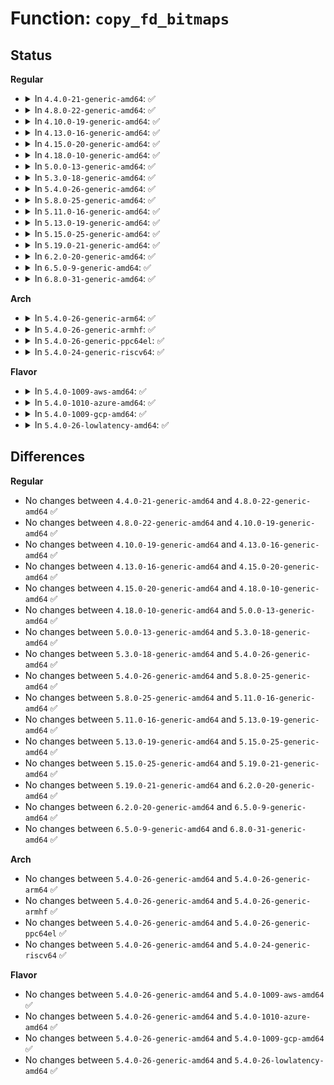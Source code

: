 # Function: <code>copy_fd_bitmaps</code>

## Status
<b>Regular</b>
<ul>
<li>
<details>
<summary>In <code>4.4.0-21-generic-amd64</code>: ✅</summary>

```c
void copy_fd_bitmaps(struct fdtable * nfdt, struct fdtable * ofdt, unsigned int count)
```

```json
{
  "name": "copy_fd_bitmaps",
  "collision_type": "Unique Static",
  "inline_type": "No",
  "funcs": [
    {
      "addr": 18446744071581113968,
      "name": "copy_fd_bitmaps",
      "external": false,
      "loc": "fs/file.c:67",
      "file": "fs/file.c",
      "inline": "seen, unknown",
      "caller_inline": [],
      "caller_func": [
        "fs/file.c:expand_files",
        "fs/file.c:dup_fd"
      ]
    }
  ],
  "symbols": [
    {
      "addr": 18446744071581113968,
      "name": "copy_fd_bitmaps",
      "section": ".text",
      "bind": "STB_LOCAL",
      "size": 204
    }
  ]
}
```
</details>
</li>
<li>
<details>
<summary>In <code>4.8.0-22-generic-amd64</code>: ✅</summary>

```c
void copy_fd_bitmaps(struct fdtable * nfdt, struct fdtable * ofdt, unsigned int count)
```

```json
{
  "name": "copy_fd_bitmaps",
  "collision_type": "Unique Static",
  "inline_type": "No",
  "funcs": [
    {
      "addr": 18446744071581279712,
      "name": "copy_fd_bitmaps",
      "external": false,
      "loc": "fs/file.c:68",
      "file": "fs/file.c",
      "inline": "seen, unknown",
      "caller_inline": [],
      "caller_func": [
        "fs/file.c:dup_fd",
        "fs/file.c:expand_files"
      ]
    }
  ],
  "symbols": [
    {
      "addr": 18446744071581279712,
      "name": "copy_fd_bitmaps",
      "section": ".text",
      "bind": "STB_LOCAL",
      "size": 204
    }
  ]
}
```
</details>
</li>
<li>
<details>
<summary>In <code>4.10.0-19-generic-amd64</code>: ✅</summary>

```c
void copy_fd_bitmaps(struct fdtable * nfdt, struct fdtable * ofdt, unsigned int count)
```

```json
{
  "name": "copy_fd_bitmaps",
  "collision_type": "Unique Static",
  "inline_type": "No",
  "funcs": [
    {
      "addr": 18446744071581358160,
      "name": "copy_fd_bitmaps",
      "external": false,
      "loc": "fs/file.c:68",
      "file": "fs/file.c",
      "inline": "seen, unknown",
      "caller_inline": [],
      "caller_func": [
        "fs/file.c:dup_fd",
        "fs/file.c:expand_files"
      ]
    }
  ],
  "symbols": [
    {
      "addr": 18446744071581358160,
      "name": "copy_fd_bitmaps",
      "section": ".text",
      "bind": "STB_LOCAL",
      "size": 204
    }
  ]
}
```
</details>
</li>
<li>
<details>
<summary>In <code>4.13.0-16-generic-amd64</code>: ✅</summary>

```c
void copy_fd_bitmaps(struct fdtable * nfdt, struct fdtable * ofdt, unsigned int count)
```

```json
{
  "name": "copy_fd_bitmaps",
  "collision_type": "Unique Static",
  "inline_type": "No",
  "funcs": [
    {
      "addr": 18446744071581413264,
      "name": "copy_fd_bitmaps",
      "external": false,
      "loc": "fs/file.c:53",
      "file": "fs/file.c",
      "inline": "seen, unknown",
      "caller_inline": [],
      "caller_func": [
        "fs/file.c:dup_fd",
        "fs/file.c:expand_files"
      ]
    }
  ],
  "symbols": [
    {
      "addr": 18446744071581413264,
      "name": "copy_fd_bitmaps",
      "section": ".text",
      "bind": "STB_LOCAL",
      "size": 204
    }
  ]
}
```
</details>
</li>
<li>
<details>
<summary>In <code>4.15.0-20-generic-amd64</code>: ✅</summary>

```c
void copy_fd_bitmaps(struct fdtable * nfdt, struct fdtable * ofdt, unsigned int count)
```

```json
{
  "name": "copy_fd_bitmaps",
  "collision_type": "Unique Static",
  "inline_type": "No",
  "funcs": [
    {
      "addr": 18446744071581554880,
      "name": "copy_fd_bitmaps",
      "external": false,
      "loc": "fs/file.c:54",
      "file": "fs/file.c",
      "inline": "seen, unknown",
      "caller_inline": [],
      "caller_func": [
        "fs/file.c:dup_fd",
        "fs/file.c:expand_files"
      ]
    }
  ],
  "symbols": [
    {
      "addr": 18446744071581554880,
      "name": "copy_fd_bitmaps",
      "section": ".text",
      "bind": "STB_LOCAL",
      "size": 204
    }
  ]
}
```
</details>
</li>
<li>
<details>
<summary>In <code>4.18.0-10-generic-amd64</code>: ✅</summary>

```c
void copy_fd_bitmaps(struct fdtable * nfdt, struct fdtable * ofdt, unsigned int count)
```

```json
{
  "name": "copy_fd_bitmaps",
  "collision_type": "Unique Static",
  "inline_type": "No",
  "funcs": [
    {
      "addr": 18446744071581710928,
      "name": "copy_fd_bitmaps",
      "external": false,
      "loc": "fs/file.c:49",
      "file": "fs/file.c",
      "inline": "seen, unknown",
      "caller_inline": [],
      "caller_func": [
        "fs/file.c:dup_fd"
      ]
    }
  ],
  "symbols": [
    {
      "addr": 18446744071581710928,
      "name": "copy_fd_bitmaps",
      "section": ".text",
      "bind": "STB_LOCAL",
      "size": 204
    }
  ]
}
```
</details>
</li>
<li>
<details>
<summary>In <code>5.0.0-13-generic-amd64</code>: ✅</summary>

```c
void copy_fd_bitmaps(struct fdtable * nfdt, struct fdtable * ofdt, unsigned int count)
```

```json
{
  "name": "copy_fd_bitmaps",
  "collision_type": "Unique Static",
  "inline_type": "No",
  "funcs": [
    {
      "addr": 18446744071581797440,
      "name": "copy_fd_bitmaps",
      "external": false,
      "loc": "fs/file.c:49",
      "file": "fs/file.c",
      "inline": "seen, unknown",
      "caller_inline": [],
      "caller_func": [
        "fs/file.c:dup_fd"
      ]
    }
  ],
  "symbols": [
    {
      "addr": 18446744071581797440,
      "name": "copy_fd_bitmaps",
      "section": ".text",
      "bind": "STB_LOCAL",
      "size": 204
    }
  ]
}
```
</details>
</li>
<li>
<details>
<summary>In <code>5.3.0-18-generic-amd64</code>: ✅</summary>

```c
void copy_fd_bitmaps(struct fdtable * nfdt, struct fdtable * ofdt, unsigned int count)
```

```json
{
  "name": "copy_fd_bitmaps",
  "collision_type": "Unique Static",
  "inline_type": "No",
  "funcs": [
    {
      "addr": 18446744071581916272,
      "name": "copy_fd_bitmaps",
      "external": false,
      "loc": "fs/file.c:49",
      "file": "fs/file.c",
      "inline": "seen, unknown",
      "caller_inline": [],
      "caller_func": [
        "fs/file.c:dup_fd",
        "fs/file.c:expand_files"
      ]
    }
  ],
  "symbols": [
    {
      "addr": 18446744071581916272,
      "name": "copy_fd_bitmaps",
      "section": ".text",
      "bind": "STB_LOCAL",
      "size": 204
    }
  ]
}
```
</details>
</li>
<li>
<details>
<summary>In <code>5.4.0-26-generic-amd64</code>: ✅</summary>

```c
void copy_fd_bitmaps(struct fdtable * nfdt, struct fdtable * ofdt, unsigned int count)
```

```json
{
  "name": "copy_fd_bitmaps",
  "collision_type": "Unique Static",
  "inline_type": "No",
  "funcs": [
    {
      "addr": 18446744071581988656,
      "name": "copy_fd_bitmaps",
      "external": false,
      "loc": "fs/file.c:49",
      "file": "fs/file.c",
      "inline": "seen, unknown",
      "caller_inline": [],
      "caller_func": [
        "fs/file.c:dup_fd",
        "fs/file.c:expand_files"
      ]
    }
  ],
  "symbols": [
    {
      "addr": 18446744071581988656,
      "name": "copy_fd_bitmaps",
      "section": ".text",
      "bind": "STB_LOCAL",
      "size": 204
    }
  ]
}
```
</details>
</li>
<li>
<details>
<summary>In <code>5.8.0-25-generic-amd64</code>: ✅</summary>

```c
void copy_fd_bitmaps(struct fdtable * nfdt, struct fdtable * ofdt, unsigned int count)
```

```json
{
  "name": "copy_fd_bitmaps",
  "collision_type": "Unique Static",
  "inline_type": "No",
  "funcs": [
    {
      "addr": 18446744071582222112,
      "name": "copy_fd_bitmaps",
      "external": false,
      "loc": "fs/file.c:49",
      "file": "fs/file.c",
      "inline": "seen, unknown",
      "caller_inline": [],
      "caller_func": [
        "fs/file.c:dup_fd",
        "fs/file.c:expand_fdtable"
      ]
    }
  ],
  "symbols": [
    {
      "addr": 18446744071582222112,
      "name": "copy_fd_bitmaps",
      "section": ".text",
      "bind": "STB_LOCAL",
      "size": 204
    }
  ]
}
```
</details>
</li>
<li>
<details>
<summary>In <code>5.11.0-16-generic-amd64</code>: ✅</summary>

```c
void copy_fd_bitmaps(struct fdtable * nfdt, struct fdtable * ofdt, unsigned int count)
```

```json
{
  "name": "copy_fd_bitmaps",
  "collision_type": "Unique Static",
  "inline_type": "No",
  "funcs": [
    {
      "addr": 18446744071582269616,
      "name": "copy_fd_bitmaps",
      "external": false,
      "loc": "fs/file.c:54",
      "file": "fs/file.c",
      "inline": "seen, unknown",
      "caller_inline": [],
      "caller_func": [
        "fs/file.c:dup_fd",
        "fs/file.c:expand_fdtable"
      ]
    }
  ],
  "symbols": [
    {
      "addr": 18446744071582269616,
      "name": "copy_fd_bitmaps",
      "section": ".text",
      "bind": "STB_LOCAL",
      "size": 204
    }
  ]
}
```
</details>
</li>
<li>
<details>
<summary>In <code>5.13.0-19-generic-amd64</code>: ✅</summary>

```c
void copy_fd_bitmaps(struct fdtable * nfdt, struct fdtable * ofdt, unsigned int count)
```

```json
{
  "name": "copy_fd_bitmaps",
  "collision_type": "Unique Static",
  "inline_type": "No",
  "funcs": [
    {
      "addr": 18446744071582295120,
      "name": "copy_fd_bitmaps",
      "external": false,
      "loc": "fs/file.c:54",
      "file": "fs/file.c",
      "inline": "seen, unknown",
      "caller_inline": [],
      "caller_func": [
        "fs/file.c:dup_fd",
        "fs/file.c:expand_files"
      ]
    }
  ],
  "symbols": [
    {
      "addr": 18446744071582295120,
      "name": "copy_fd_bitmaps",
      "section": ".text",
      "bind": "STB_LOCAL",
      "size": 204
    }
  ]
}
```
</details>
</li>
<li>
<details>
<summary>In <code>5.15.0-25-generic-amd64</code>: ✅</summary>

```c
void copy_fd_bitmaps(struct fdtable * nfdt, struct fdtable * ofdt, unsigned int count)
```

```json
{
  "name": "copy_fd_bitmaps",
  "collision_type": "Unique Static",
  "inline_type": "No",
  "funcs": [
    {
      "addr": 18446744071582613952,
      "name": "copy_fd_bitmaps",
      "external": false,
      "loc": "fs/file.c:54",
      "file": "fs/file.c",
      "inline": "seen, unknown",
      "caller_inline": [],
      "caller_func": [
        "fs/file.c:dup_fd",
        "fs/file.c:expand_files"
      ]
    }
  ],
  "symbols": [
    {
      "addr": 18446744071582613952,
      "name": "copy_fd_bitmaps",
      "section": ".text",
      "bind": "STB_LOCAL",
      "size": 204
    }
  ]
}
```
</details>
</li>
<li>
<details>
<summary>In <code>5.19.0-21-generic-amd64</code>: ✅</summary>

```c
void copy_fd_bitmaps(struct fdtable * nfdt, struct fdtable * ofdt, unsigned int count)
```

```json
{
  "name": "copy_fd_bitmaps",
  "collision_type": "Unique Static",
  "inline_type": "No",
  "funcs": [
    {
      "addr": 18446744071583148336,
      "name": "copy_fd_bitmaps",
      "external": false,
      "loc": "fs/file.c:54",
      "file": "fs/file.c",
      "inline": "seen, unknown",
      "caller_inline": [],
      "caller_func": [
        "fs/file.c:dup_fd",
        "fs/file.c:copy_fdtable"
      ]
    }
  ],
  "symbols": [
    {
      "addr": 18446744071583148336,
      "name": "copy_fd_bitmaps",
      "section": ".text",
      "bind": "STB_LOCAL",
      "size": 216
    }
  ]
}
```
</details>
</li>
<li>
<details>
<summary>In <code>6.2.0-20-generic-amd64</code>: ✅</summary>

```c
void copy_fd_bitmaps(struct fdtable * nfdt, struct fdtable * ofdt, unsigned int count)
```

```json
{
  "name": "copy_fd_bitmaps",
  "collision_type": "Unique Static",
  "inline_type": "No",
  "funcs": [
    {
      "addr": 18446744071583721392,
      "name": "copy_fd_bitmaps",
      "external": false,
      "loc": "fs/file.c:54",
      "file": "fs/file.c",
      "inline": "seen, unknown",
      "caller_inline": [],
      "caller_func": [
        "fs/file.c:dup_fd",
        "fs/file.c:copy_fdtable"
      ]
    }
  ],
  "symbols": [
    {
      "addr": 18446744071583721392,
      "name": "copy_fd_bitmaps",
      "section": ".text",
      "bind": "STB_LOCAL",
      "size": 216
    }
  ]
}
```
</details>
</li>
<li>
<details>
<summary>In <code>6.5.0-9-generic-amd64</code>: ✅</summary>

```c
void copy_fd_bitmaps(struct fdtable * nfdt, struct fdtable * ofdt, unsigned int count)
```

```json
{
  "name": "copy_fd_bitmaps",
  "collision_type": "Unique Static",
  "inline_type": "No",
  "funcs": [
    {
      "addr": 18446744071583938416,
      "name": "copy_fd_bitmaps",
      "external": false,
      "loc": "fs/file.c:54",
      "file": "fs/file.c",
      "inline": "seen, unknown",
      "caller_inline": [],
      "caller_func": [
        "fs/file.c:dup_fd",
        "fs/file.c:copy_fdtable"
      ]
    }
  ],
  "symbols": [
    {
      "addr": 18446744071583938416,
      "name": "copy_fd_bitmaps",
      "section": ".text",
      "bind": "STB_LOCAL",
      "size": 216
    }
  ]
}
```
</details>
</li>
<li>
<details>
<summary>In <code>6.8.0-31-generic-amd64</code>: ✅</summary>

```c
void copy_fd_bitmaps(struct fdtable * nfdt, struct fdtable * ofdt, unsigned int count)
```

```json
{
  "name": "copy_fd_bitmaps",
  "collision_type": "Unique Static",
  "inline_type": "No",
  "funcs": [
    {
      "addr": 18446744071584145056,
      "name": "copy_fd_bitmaps",
      "external": false,
      "loc": "fs/file.c:54",
      "file": "fs/file.c",
      "inline": "seen, unknown",
      "caller_inline": [],
      "caller_func": [
        "fs/file.c:dup_fd",
        "fs/file.c:copy_fdtable"
      ]
    }
  ],
  "symbols": [
    {
      "addr": 18446744071584145056,
      "name": "copy_fd_bitmaps",
      "section": ".text",
      "bind": "STB_LOCAL",
      "size": 216
    }
  ]
}
```
</details>
</li>
</ul>
<b>Arch</b>
<ul>
<li>
<details>
<summary>In <code>5.4.0-26-generic-arm64</code>: ✅</summary>

```c
void copy_fd_bitmaps(struct fdtable * nfdt, struct fdtable * ofdt, unsigned int count)
```

```json
{
  "name": "copy_fd_bitmaps",
  "collision_type": "Unique Static",
  "inline_type": "No",
  "funcs": [
    {
      "addr": 18446603336493501472,
      "name": "copy_fd_bitmaps",
      "external": false,
      "loc": "fs/file.c:49",
      "file": "fs/file.c",
      "inline": "seen, unknown",
      "caller_inline": [],
      "caller_func": [
        "fs/file.c:dup_fd",
        "fs/file.c:expand_files"
      ]
    }
  ],
  "symbols": [
    {
      "addr": 18446603336493501472,
      "name": "copy_fd_bitmaps",
      "section": ".text",
      "bind": "STB_LOCAL",
      "size": 236
    }
  ]
}
```
</details>
</li>
<li>
<details>
<summary>In <code>5.4.0-26-generic-armhf</code>: ✅</summary>

```c
void copy_fd_bitmaps(struct fdtable * nfdt, struct fdtable * ofdt, unsigned int count)
```

```json
{
  "name": "copy_fd_bitmaps",
  "collision_type": "Unique Static",
  "inline_type": "No",
  "funcs": [
    {
      "addr": 3227059436,
      "name": "copy_fd_bitmaps",
      "external": false,
      "loc": "fs/file.c:49",
      "file": "fs/file.c",
      "inline": "seen, unknown",
      "caller_inline": [],
      "caller_func": [
        "fs/file.c:dup_fd",
        "fs/file.c:expand_files"
      ]
    }
  ],
  "symbols": [
    {
      "addr": 3227059436,
      "name": "copy_fd_bitmaps",
      "section": ".text",
      "bind": "STB_LOCAL",
      "size": 204
    }
  ]
}
```
</details>
</li>
<li>
<details>
<summary>In <code>5.4.0-26-generic-ppc64el</code>: ✅</summary>

```c
void copy_fd_bitmaps(struct fdtable * nfdt, struct fdtable * ofdt, unsigned int count)
```

```json
{
  "name": "copy_fd_bitmaps",
  "collision_type": "Unique Static",
  "inline_type": "No",
  "funcs": [
    {
      "addr": 13835058055287064192,
      "name": "copy_fd_bitmaps",
      "external": false,
      "loc": "fs/file.c:49",
      "file": "fs/file.c",
      "inline": "seen, unknown",
      "caller_inline": [],
      "caller_func": [
        "fs/file.c:dup_fd",
        "fs/file.c:expand_files"
      ]
    }
  ],
  "symbols": [
    {
      "addr": 13835058055287064192,
      "name": "copy_fd_bitmaps",
      "section": ".text",
      "bind": "STB_LOCAL",
      "size": 300
    }
  ]
}
```
</details>
</li>
<li>
<details>
<summary>In <code>5.4.0-24-generic-riscv64</code>: ✅</summary>

```c
void copy_fd_bitmaps(struct fdtable * nfdt, struct fdtable * ofdt, unsigned int count)
```

```json
{
  "name": "copy_fd_bitmaps",
  "collision_type": "Unique Static",
  "inline_type": "No",
  "funcs": [
    {
      "addr": 18446743936273174638,
      "name": "copy_fd_bitmaps",
      "external": false,
      "loc": "fs/file.c:49",
      "file": "fs/file.c",
      "inline": "seen, unknown",
      "caller_inline": [],
      "caller_func": [
        "fs/file.c:dup_fd",
        "fs/file.c:expand_files"
      ]
    }
  ],
  "symbols": [
    {
      "addr": 18446743936273174638,
      "name": "copy_fd_bitmaps",
      "section": ".text",
      "bind": "STB_LOCAL",
      "size": 238
    }
  ]
}
```
</details>
</li>
</ul>
<b>Flavor</b>
<ul>
<li>
<details>
<summary>In <code>5.4.0-1009-aws-amd64</code>: ✅</summary>

```c
void copy_fd_bitmaps(struct fdtable * nfdt, struct fdtable * ofdt, unsigned int count)
```

```json
{
  "name": "copy_fd_bitmaps",
  "collision_type": "Unique Static",
  "inline_type": "No",
  "funcs": [
    {
      "addr": 18446744071581957392,
      "name": "copy_fd_bitmaps",
      "external": false,
      "loc": "fs/file.c:49",
      "file": "fs/file.c",
      "inline": "seen, unknown",
      "caller_inline": [],
      "caller_func": [
        "fs/file.c:dup_fd",
        "fs/file.c:expand_files"
      ]
    }
  ],
  "symbols": [
    {
      "addr": 18446744071581957392,
      "name": "copy_fd_bitmaps",
      "section": ".text",
      "bind": "STB_LOCAL",
      "size": 204
    }
  ]
}
```
</details>
</li>
<li>
<details>
<summary>In <code>5.4.0-1010-azure-amd64</code>: ✅</summary>

```c
void copy_fd_bitmaps(struct fdtable * nfdt, struct fdtable * ofdt, unsigned int count)
```

```json
{
  "name": "copy_fd_bitmaps",
  "collision_type": "Unique Static",
  "inline_type": "No",
  "funcs": [
    {
      "addr": 18446744071581894960,
      "name": "copy_fd_bitmaps",
      "external": false,
      "loc": "fs/file.c:49",
      "file": "fs/file.c",
      "inline": "seen, unknown",
      "caller_inline": [],
      "caller_func": [
        "fs/file.c:dup_fd",
        "fs/file.c:expand_files"
      ]
    }
  ],
  "symbols": [
    {
      "addr": 18446744071581894960,
      "name": "copy_fd_bitmaps",
      "section": ".text",
      "bind": "STB_LOCAL",
      "size": 204
    }
  ]
}
```
</details>
</li>
<li>
<details>
<summary>In <code>5.4.0-1009-gcp-amd64</code>: ✅</summary>

```c
void copy_fd_bitmaps(struct fdtable * nfdt, struct fdtable * ofdt, unsigned int count)
```

```json
{
  "name": "copy_fd_bitmaps",
  "collision_type": "Unique Static",
  "inline_type": "No",
  "funcs": [
    {
      "addr": 18446744071581948704,
      "name": "copy_fd_bitmaps",
      "external": false,
      "loc": "fs/file.c:49",
      "file": "fs/file.c",
      "inline": "seen, unknown",
      "caller_inline": [],
      "caller_func": [
        "fs/file.c:dup_fd",
        "fs/file.c:expand_files"
      ]
    }
  ],
  "symbols": [
    {
      "addr": 18446744071581948704,
      "name": "copy_fd_bitmaps",
      "section": ".text",
      "bind": "STB_LOCAL",
      "size": 204
    }
  ]
}
```
</details>
</li>
<li>
<details>
<summary>In <code>5.4.0-26-lowlatency-amd64</code>: ✅</summary>

```c
void copy_fd_bitmaps(struct fdtable * nfdt, struct fdtable * ofdt, unsigned int count)
```

```json
{
  "name": "copy_fd_bitmaps",
  "collision_type": "Unique Static",
  "inline_type": "No",
  "funcs": [
    {
      "addr": 18446744071582018656,
      "name": "copy_fd_bitmaps",
      "external": false,
      "loc": "fs/file.c:49",
      "file": "fs/file.c",
      "inline": "seen, unknown",
      "caller_inline": [],
      "caller_func": [
        "fs/file.c:dup_fd",
        "fs/file.c:expand_files"
      ]
    }
  ],
  "symbols": [
    {
      "addr": 18446744071582018656,
      "name": "copy_fd_bitmaps",
      "section": ".text",
      "bind": "STB_LOCAL",
      "size": 204
    }
  ]
}
```
</details>
</li>
</ul>

## Differences
<b>Regular</b>
<ul>
<li>
No changes between <code>4.4.0-21-generic-amd64</code> and <code>4.8.0-22-generic-amd64</code> ✅
</li>
<li>
No changes between <code>4.8.0-22-generic-amd64</code> and <code>4.10.0-19-generic-amd64</code> ✅
</li>
<li>
No changes between <code>4.10.0-19-generic-amd64</code> and <code>4.13.0-16-generic-amd64</code> ✅
</li>
<li>
No changes between <code>4.13.0-16-generic-amd64</code> and <code>4.15.0-20-generic-amd64</code> ✅
</li>
<li>
No changes between <code>4.15.0-20-generic-amd64</code> and <code>4.18.0-10-generic-amd64</code> ✅
</li>
<li>
No changes between <code>4.18.0-10-generic-amd64</code> and <code>5.0.0-13-generic-amd64</code> ✅
</li>
<li>
No changes between <code>5.0.0-13-generic-amd64</code> and <code>5.3.0-18-generic-amd64</code> ✅
</li>
<li>
No changes between <code>5.3.0-18-generic-amd64</code> and <code>5.4.0-26-generic-amd64</code> ✅
</li>
<li>
No changes between <code>5.4.0-26-generic-amd64</code> and <code>5.8.0-25-generic-amd64</code> ✅
</li>
<li>
No changes between <code>5.8.0-25-generic-amd64</code> and <code>5.11.0-16-generic-amd64</code> ✅
</li>
<li>
No changes between <code>5.11.0-16-generic-amd64</code> and <code>5.13.0-19-generic-amd64</code> ✅
</li>
<li>
No changes between <code>5.13.0-19-generic-amd64</code> and <code>5.15.0-25-generic-amd64</code> ✅
</li>
<li>
No changes between <code>5.15.0-25-generic-amd64</code> and <code>5.19.0-21-generic-amd64</code> ✅
</li>
<li>
No changes between <code>5.19.0-21-generic-amd64</code> and <code>6.2.0-20-generic-amd64</code> ✅
</li>
<li>
No changes between <code>6.2.0-20-generic-amd64</code> and <code>6.5.0-9-generic-amd64</code> ✅
</li>
<li>
No changes between <code>6.5.0-9-generic-amd64</code> and <code>6.8.0-31-generic-amd64</code> ✅
</li>
</ul>
<b>Arch</b>
<ul>
<li>
No changes between <code>5.4.0-26-generic-amd64</code> and <code>5.4.0-26-generic-arm64</code> ✅
</li>
<li>
No changes between <code>5.4.0-26-generic-amd64</code> and <code>5.4.0-26-generic-armhf</code> ✅
</li>
<li>
No changes between <code>5.4.0-26-generic-amd64</code> and <code>5.4.0-26-generic-ppc64el</code> ✅
</li>
<li>
No changes between <code>5.4.0-26-generic-amd64</code> and <code>5.4.0-24-generic-riscv64</code> ✅
</li>
</ul>
<b>Flavor</b>
<ul>
<li>
No changes between <code>5.4.0-26-generic-amd64</code> and <code>5.4.0-1009-aws-amd64</code> ✅
</li>
<li>
No changes between <code>5.4.0-26-generic-amd64</code> and <code>5.4.0-1010-azure-amd64</code> ✅
</li>
<li>
No changes between <code>5.4.0-26-generic-amd64</code> and <code>5.4.0-1009-gcp-amd64</code> ✅
</li>
<li>
No changes between <code>5.4.0-26-generic-amd64</code> and <code>5.4.0-26-lowlatency-amd64</code> ✅
</li>
</ul>
